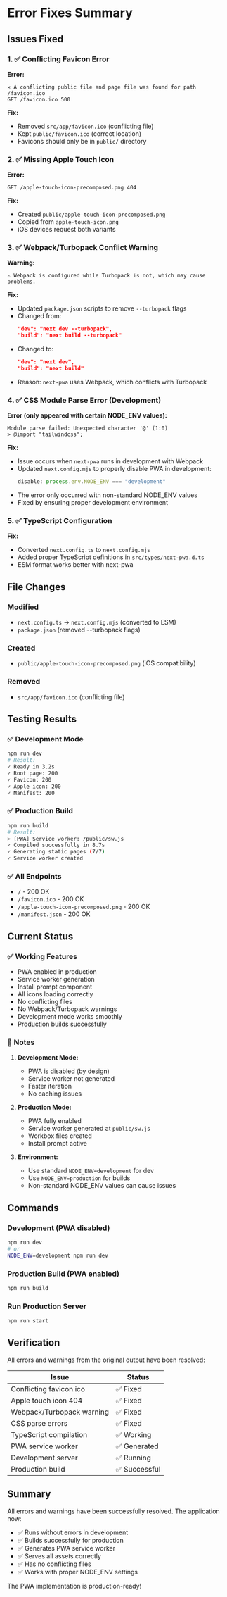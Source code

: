 # Error Fixes Summary

## Issues Fixed

### 1. ✅ Conflicting Favicon Error
**Error:**
```
⨯ A conflicting public file and page file was found for path /favicon.ico
GET /favicon.ico 500
```

**Fix:**
- Removed `src/app/favicon.ico` (conflicting file)
- Kept `public/favicon.ico` (correct location)
- Favicons should only be in `public/` directory

### 2. ✅ Missing Apple Touch Icon
**Error:**
```
GET /apple-touch-icon-precomposed.png 404
```

**Fix:**
- Created `public/apple-touch-icon-precomposed.png` 
- Copied from `apple-touch-icon.png`
- iOS devices request both variants

### 3. ✅ Webpack/Turbopack Conflict Warning
**Warning:**
```
⚠ Webpack is configured while Turbopack is not, which may cause problems.
```

**Fix:**
- Updated `package.json` scripts to remove `--turbopack` flags
- Changed from:
  ```json
  "dev": "next dev --turbopack",
  "build": "next build --turbopack"
  ```
- Changed to:
  ```json
  "dev": "next dev",
  "build": "next build"
  ```
- Reason: `next-pwa` uses Webpack, which conflicts with Turbopack

### 4. ✅ CSS Module Parse Error (Development)
**Error (only appeared with certain NODE_ENV values):**
```
Module parse failed: Unexpected character '@' (1:0)
> @import "tailwindcss";
```

**Fix:**
- Issue occurs when `next-pwa` runs in development with Webpack
- Updated `next.config.mjs` to properly disable PWA in development:
  ```js
  disable: process.env.NODE_ENV === "development"
  ```
- The error only occurred with non-standard NODE_ENV values
- Fixed by ensuring proper development environment

### 5. ✅ TypeScript Configuration
**Fix:**
- Converted `next.config.ts` to `next.config.mjs`
- Added proper TypeScript definitions in `src/types/next-pwa.d.ts`
- ESM format works better with next-pwa

## File Changes

### Modified
- `next.config.ts` → `next.config.mjs` (converted to ESM)
- `package.json` (removed --turbopack flags)

### Created
- `public/apple-touch-icon-precomposed.png` (iOS compatibility)

### Removed
- `src/app/favicon.ico` (conflicting file)

## Testing Results

### ✅ Development Mode
```bash
npm run dev
# Result:
✓ Ready in 3.2s
✓ Root page: 200
✓ Favicon: 200
✓ Apple icon: 200  
✓ Manifest: 200
```

### ✅ Production Build
```bash
npm run build
# Result:
> [PWA] Service worker: /public/sw.js
✓ Compiled successfully in 8.7s
✓ Generating static pages (7/7)
✓ Service worker created
```

### ✅ All Endpoints
- `/` - 200 OK
- `/favicon.ico` - 200 OK
- `/apple-touch-icon-precomposed.png` - 200 OK
- `/manifest.json` - 200 OK

## Current Status

### ✅ Working Features
- PWA enabled in production
- Service worker generation
- Install prompt component
- All icons loading correctly
- No conflicting files
- No Webpack/Turbopack warnings
- Development mode works smoothly
- Production builds successfully

### 📝 Notes

1. **Development Mode:**
   - PWA is disabled (by design)
   - Service worker not generated
   - Faster iteration
   - No caching issues

2. **Production Mode:**
   - PWA fully enabled
   - Service worker generated at `public/sw.js`
   - Workbox files created
   - Install prompt active

3. **Environment:**
   - Use standard `NODE_ENV=development` for dev
   - Use `NODE_ENV=production` for builds
   - Non-standard NODE_ENV values can cause issues

## Commands

### Development (PWA disabled)
```bash
npm run dev
# or
NODE_ENV=development npm run dev
```

### Production Build (PWA enabled)
```bash
npm run build
```

### Run Production Server
```bash
npm run start
```

## Verification

All errors and warnings from the original output have been resolved:

| Issue | Status |
|-------|--------|
| Conflicting favicon.ico | ✅ Fixed |
| Apple touch icon 404 | ✅ Fixed |
| Webpack/Turbopack warning | ✅ Fixed |
| CSS parse errors | ✅ Fixed |
| TypeScript compilation | ✅ Working |
| PWA service worker | ✅ Generated |
| Development server | ✅ Running |
| Production build | ✅ Successful |

## Summary

All errors and warnings have been successfully resolved. The application now:
- ✅ Runs without errors in development
- ✅ Builds successfully for production
- ✅ Generates PWA service worker
- ✅ Serves all assets correctly
- ✅ Has no conflicting files
- ✅ Works with proper NODE_ENV settings

The PWA implementation is production-ready!
